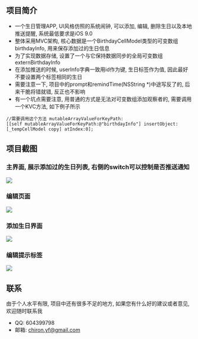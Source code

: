 ## 项目简介
- 一个生日管理APP, UI风格仿照的系统闹钟, 可以添加, 编辑, 删除生日以及本地推送提醒, 系统最低要求是iOS 9.0
- 整体采用MVC架构, 核心数据是一个BirthdayCellModel类型的可变数组birthdayInfo, 用来保存添加过的生日信息
- 为了实现数据存储, 设置了一个与它保持数据同步的全局可变数组externBirthdayInfo
- 在添加推送的时候, userInfo字典一致用id作为键, 生日标签作为值, 因此最好不要设置两个标签相同的生日
- 需要注意一下, 项目中的prompt和remindTime(NSString *)中途写反了的, 后来干脆将错就错, 反正也不影响
- 有一个坑点需要注意, 用普通的方式是无法对可变数组添加观察者的, 需要调用一个KVC方法, 如下例子所示
```
//需要调用这个方法 mutableArrayValueForKeyPath:
[[self mutableArrayValueForKeyPath:@"birthdayInfo"] insertObject:[_tempCellModel copy] atIndex:0];
```


## 项目截图
### 主界面, 展示添加过的生日列表, 右侧的switch可以控制是否推送通知
![](./images/home.PNG)

### 编辑页面
![](./images/edit.PNG)

### 添加生日界面
![](./images/add.PNG)

### 编辑提示标签
![](./images/label.PNG)

## 联系
由于个人水平有限, 项目中还有很多不足的地方, 如果您有什么好的建议或者意见, 欢迎随时联系我
- QQ: 604399798
- 邮箱: chiron.yf@gmail.com
